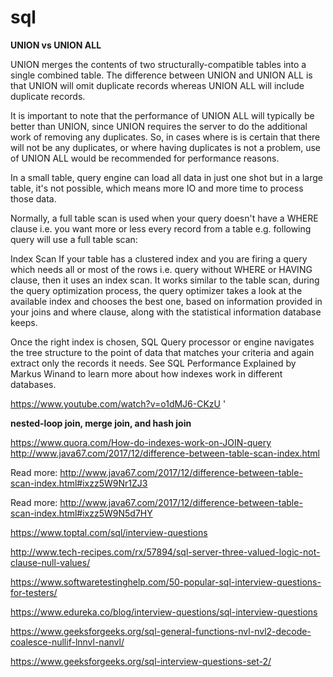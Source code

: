 # sql

**UNION vs UNION ALL**

UNION merges the contents of two structurally-compatible tables into a single combined table. The difference between UNION and UNION ALL is that UNION will omit duplicate records whereas UNION ALL will include duplicate records.

It is important to note that the performance of UNION ALL will typically be better than UNION, since UNION requires the server to do the additional work of removing any duplicates. So, in cases where is is certain that there will not be any duplicates, or where having duplicates is not a problem, use of UNION ALL would be recommended for performance reasons.


In a small table, query engine can load all data in just one shot but in a large table, it's not possible, which means more IO and more time to process those data.

Normally, a full table scan is used when your query doesn't have a WHERE clause i.e. you want more or less every record from a table e.g. following query will use a full table scan:

Index Scan
If your table has a clustered index and you are firing a query which needs all or most of the rows i.e. query without WHERE or HAVING clause, then it uses an index scan. It works similar to the table scan, during the query optimization process, the query optimizer takes a look at the available index and chooses the best one, based on information provided in your joins and where clause, along with the statistical information database keeps.

Once the right index is chosen, SQL Query processor or engine navigates the tree structure to the point of data that matches your criteria and again extract only the records it needs. See SQL Performance Explained by Markus Winand to learn more about how indexes work in different databases.

https://www.youtube.com/watch?v=o1dMJ6-CKzU
'

**nested-loop join, merge join, and hash join**


https://www.quora.com/How-do-indexes-work-on-JOIN-query
http://www.java67.com/2017/12/difference-between-table-scan-index.html

Read more: http://www.java67.com/2017/12/difference-between-table-scan-index.html#ixzz5W9Nr1ZJ3

Read more: http://www.java67.com/2017/12/difference-between-table-scan-index.html#ixzz5W9N5d7HY

https://www.toptal.com/sql/interview-questions

http://www.tech-recipes.com/rx/57894/sql-server-three-valued-logic-not-clause-null-values/

https://www.softwaretestinghelp.com/50-popular-sql-interview-questions-for-testers/


https://www.edureka.co/blog/interview-questions/sql-interview-questions


https://www.geeksforgeeks.org/sql-general-functions-nvl-nvl2-decode-coalesce-nullif-lnnvl-nanvl/

https://www.geeksforgeeks.org/sql-interview-questions-set-2/
